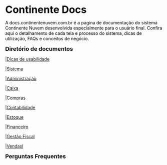 <font color="black" size="6em"><b>Continente Docs </b></font>

<font color="black">A docs.continentenuvem.com.br é a pagina de documentação do sistema Continente Nuvem desenvolvida especialmente para o usuário final. Confira aqui o detalhamento de cada tela e processo do sistema,  dicas de utilização, FAQs e conceitos de negócio. </font>

<font color="black" size="4em"><b>Diretório de documentos </b></font>

|[Dicas de usabilidade](dicas.md)

|[Sistema](sistema.md)

|[Administração](administracao.md)

|[Caixa](caixa.md)

|[Compras](compras.md)

|[Contabilidade](contabilidade.md)

|[Estoque](estoque.md)

|[Financeiro](financeiro.md)

|[Gestão Fiscal](gestao_fiscal.md)

|[Vendasl](vendas.md)

<font color="black" size="4em"> <b>Perguntas Frequentes</b></font>

